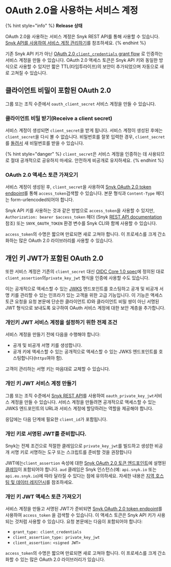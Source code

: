 # OAuth 2.0을 사용하는 서비스 계정

{% hint style="info" %}
**Release 상태**

OAuth 2.0을 사용하는 서비스 계정은 Snyk REST API를 통해 사용할 수 있습니다. [Snyk API를 사용하여 서비스 계정 관리하기](manage-service-accounts-using-the-snyk-api.md)를 참조하세요.
{% endhint %}

기존 Snyk API 키가 아닌 [OAuth 2.0 `client_credentials` grant flow](https://datatracker.ietf.org/doc/html/rfc6749#section-4.4) 로 인증하는 서비스 계정을 만들 수 있습니다. OAuth 2.0 액세스 토큰은 Snyk API 키와 동일한 방식으로 사용할 수 있지만 짧은 TTL(타임투라이프)의 보안이 추가되었으며 자동으로 새로 고쳐질 수 있습니다.

## 클라이언트 비밀이 포함된 OAuth 2.0

그룹 또는 조직 수준에서 `oauth_client_secret` 서비스 계정을 만들 수 있습니다.

### 클라이언트 비밀 받기(Receive a client secret)

서비스 계정이 생성되면 `client_secret`을 받게 됩니다. 서비스 계정이 생성된 후에는`client_secret`을 다시 볼 수 없습니다. 비밀번호를 잘못 입력한 경우, `client_secret` 를 [돌려서](manage-service-accounts-using-the-snyk-api.md#manage-a-service-account-client-secret-for-your-group) 새 비밀번호를 받을 수 있습니다.

{% hint style="danger" %}
`client_secret`은 서비스 계정을 인증하는 데 사용되므로 절대 공개적으로 공유하지 마세요. 안전하게 비공개로 유지하세요.
{% endhint %}

### OAuth 2.0 액세스 토큰 가져오기

서비스 계정이 생성된 후, `client_secret`을 사용하여 [Snyk OAuth 2.0 token endpoint](https://snykoauth2.docs.apiary.io/#reference/apps/app-tokens/token-exchange-&-refresh)를 통해  `access_token`검색할 수 있습니다. 본문 형식과 `Content-Type` 헤더는 form-urlencoded되어야 합니다.&#x20;

Snyk API 키를 사용하는 것과 같은 방법으로 `access_token`을 사용할 수 있지만, `Authorization: bearer $access_token` 헤더 (Snyk [REST API documentation](https://apidocs.snyk.io/) 참조) 또는 `SNYK_OAUTH_TOKEN` 환경 변수를 Snyk CLI와 함께 사용할 수 있습니다.

`access_token`의 수명은 짧으며 만료되면 새로 고쳐야 합니다. 이 프로세스를 크게 간소화하는 많은 OAuth 2.0 라이브러리를 사용할 수 있습니다.

## 개인 키 JWT가 포함된 OAuth 2.0

또한 서비스 계정은 기존의 `client_secret` 대신 [OIDC Core 1.0 spec](https://openid.net/specs/openid-connect-core-1\_0.html#ClientAuthentication)에 정의된 대로 `client_assertion`의`private_key_jwt` 형식을 인증에 사용할 수도 있습니다.

이는 공개적으로 액세스할 수 있는 [JWKS](https://datatracker.ietf.org/doc/html/rfc7517) 엔드포인트를 호스팅하고 공개 및 비공개 서명 키를 관리할 수 있는 인프라가 있는 고객을 위한 고급 기능입니다. 이 기능은 액세스 토큰 요청을 요청 본문에 단순한 클라이언트 ID와 클라이언트 비밀 쌍이 아닌 서명된 JWT 형식으로 보내도록 요구하여 OAuth 서비스 계정에 대한 보안 계층을 추가합니다.&#x20;

### 개인키 JWT 서비스 계정을 설정하기 위한 전제 조건

서비스 계정을 만들기 전에 다음을 수행해야 합니다:

* 공개 및 비공개 서명 키를 생성합니다.
* 공개 키에 액세스할 수 있는 공개적으로 액세스할 수 있는 JWKS 엔드포인트를 호스팅합니다(`https`여야 함).

고객이 관리하는 서명 키는 마음대로 교체할 수 있습니다.

### 개인 키 JWT 서비스 계정 만들기

그룹 또는 조직 수준에서  [Snyk REST API](manage-service-accounts-using-the-snyk-api.md)를 사용하여 `oauth_private_key_jwt`서비스 계정을 만들 수 있습니다. 서비스 계정을 만들려면 공개적으로 액세스할 수 있는 JWKS 엔드포인트의 URL과 서비스 계정에 할당하려는 역할을 제공해야 합니다.

응답에는 다음 단계에 필요한 `client_id`가 포함됩니다.

### 개인 키로 서명된 JWT를 준비합니다.

Snyk는 전제 조건으로 적절한 클레임으로 `private_key_jwt`를 빌드하고 생성한 비공개 서명 키로 서명하는 도구 또는 스크립트를 준비할 것을 권장합니다

JWT에는`client_assertion` 속성에 대한 [Snyk OAuth 2.0 토큰 엔드포인트](https://snykoauth2.docs.apiary.io/#reference/apps/app-tokens/token-exchange-&-refresh)에 설명된 [클레임](https://datatracker.ietf.org/doc/html/rfc7519#section-4)이 포함되어야 합니다. `aud` 클레임은 Snyk 인스턴스(예:  `api.snyk.io` 또는 `api.eu.snyk.io`)에 따라 달라질 수 있다는 점에 유의하세요. 자세한 내용은 [지역 호스팅 및 데이터 레지던시](../../working-with-snyk/regional-hosting-and-data-residency.md)를 참조하세요.

### 개인 키 JWT 액세스 토큰 가져오기

서비스 계정을 만들고 서명된 JWT가 준비되면  [Snyk OAuth 2.0 token endpoint](https://snykoauth2.docs.apiary.io/#reference/apps/app-tokens/token-exchange-&-refresh)를 사용하여 `access_token` 을 검색할 수 있습니다. 이 액세스 토큰은 Snyk API 키가 사용되는 것처럼 사용할 수 있습니다. 요청 본문에는 다음이 포함되어야 합니다:

* `grant_type: client_credentials`
* `client_assertion_type: private_key_jwt`
* `client_assertion:` `<signed JWT>`

`access_token`의 수명은 짧으며 만료되면 새로 고쳐야 합니다. 이 프로세스를 크게 간소화할 수 있는 많은 OAuth 2.0 라이브러리가 있습니다.
